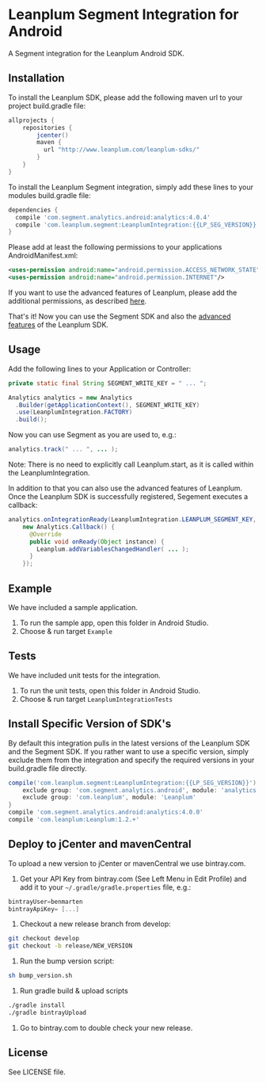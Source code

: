 # Leanplum Segment Integration for Android
A Segment integration for the Leanplum Android SDK.

## Installation
To install the Leanplum SDK, please add the following maven url to your project build.gradle file:
```groovy
allprojects {
    repositories {
        jcenter()
        maven {
          url "http://www.leanplum.com/leanplum-sdks/"
        }
    }
}
```
To install the Leanplum Segment integration, simply add these lines to your
modules build.gradle file:
```groovy
dependencies {
  compile 'com.segment.analytics.android:analytics:4.0.4'
  compile 'com.leanplum.segment:LeanplumIntegration:{{LP_SEG_VERSION}}'
}
```
Please add at least the following permissions to your applications AndroidManifest.xml:
```xml
<uses-permission android:name="android.permission.ACCESS_NETWORK_STATE"/>
<uses-permission android:name="android.permission.INTERNET"/>
```

If you want to use the advanced features of Leanplum, please add the additional permissions, as described [here](https://www.leanplum.com/docs#/setup/android).

That's it! Now you can use the Segment SDK and also the [advanced features](https://www.leanplum.com/docs#/docs) of the Leanplum SDK.

## Usage
Add the following lines to your Application or Controller:

```java
private static final String SEGMENT_WRITE_KEY = " ... ";

Analytics analytics = new Analytics
  .Builder(getApplicationContext(), SEGMENT_WRITE_KEY)
  .use(LeanplumIntegration.FACTORY)
  .build();
```

Now you can use Segment as you are used to, e.g.:
```java
analytics.track(" ... ", ... );
```

Note: There is no need to explicitly call Leanplum.start, as it is called within the LeanplumIntegration.

In addition to that you can also use the advanced features of Leanplum. Once the Leanplum SDK is successfully registered, Segement executes a callback:
```java
analytics.onIntegrationReady(LeanplumIntegration.LEANPLUM_SEGMENT_KEY,
    new Analytics.Callback() {
      @Override
      public void onReady(Object instance) {
        Leanplum.addVariablesChangedHandler( ... );
      }
    });
```

## Example
We have included a sample application.

1. To run the sample app, open this folder in Android Studio.
1. Choose & run target `Example`

## Tests
We have included unit tests for the integration.

1. To run the unit tests, open this folder in Android Studio.
1. Choose & run target `LeanplumIntegrationTests`

## Install Specific Version of SDK's
By default this integration pulls in the latest versions of the Leanplum SDK and the Segment SDK. If you rather want to use a specific version, simply exclude them from the integration and specify the required versions in your build.gradle file directly.
```groovy
compile('com.leanplum.segment:LeanplumIntegration:{{LP_SEG_VERSION}}') {
    exclude group: 'com.segment.analytics.android', module: 'analytics'
    exclude group: 'com.leanplum', module: 'Leanplum'
}
compile 'com.segment.analytics.android:analytics:4.0.0'
compile 'com.leanplum:Leanplum:1.2.+'
```

## Deploy to jCenter and mavenCentral
To upload a new version to jCenter or mavenCentral we use bintray.com.

1. Get your API Key from bintray.com (See Left Menu in Edit Profile) and add it to your `~/.gradle/gradle.properties` file, e.g.:
  
  ```groovy
  bintrayUser=benmarten
  bintrayApiKey= [...]
  ```
1. Checkout a new release branch from develop:
  
  ```bash
  git checkout develop
  git checkout -b release/NEW_VERSION
  ```
1. Run the bump version script:
  
  ```bash
  sh bump_version.sh
  ```
1. Run gradle build & upload scripts
  
  ```bash
  ./gradle install
  ./gradle bintrayUpload
  ```
1. Go to bintray.com to double check your new release.

## License
See LICENSE file.
